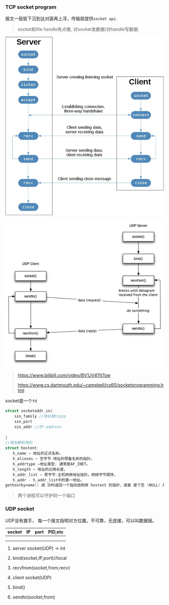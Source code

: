 ### TCP socket program

报文一层层下沉到达对面再上浮，传输层提供`socket api`.

> socket和file handle有点像, 对socket发数据/对handle写数据.

![img](https://raw.githubusercontent.com/Limpol-Rao/image_host/main/img/202309060852871.jpeg)

![UDPsockets](https://raw.githubusercontent.com/Limpol-Rao/image_host/main/img/202309070915024.jpg)

> https://www.bilibili.com/video/BV1JV411t7ow
>
> https://www.cs.dartmouth.edu/~campbell/cs60/socketprogramming.html

socket是一个`fd`

```c
struct socketaddr_in{
    sin_family //地址族tcpip
    sin_port
    sin_addr //IP address
    
}
//域名解析用的
struct hostent:  
　　h_name – 地址的正式名称。 
　　h_aliases – 空字节-地址的预备名称的指针。 
　　h_addrtype –地址类型; 通常是AF_INET。  
　　h_length – 地址的比特长度。 
　　h_addr_list – 零字节-主机网络地址指针。网络字节顺序。 
　　h_addr - h_addr_list中的第一地址。 
gethostbyname() 成 功时返回一个指向结构体 hostent 的指针，或者 是个空 (NULL) 指针。
```

> 两个进程可以守护同一个端口

### UDP socket

UDP没有握手， 每一个报文指明对方位置。不可靠，无连接，可以叫数据报。

| socket | IP   | port | PID,etc |
| ------ | ---- | ---- | ------- |
|        |      |      |         |
|        |      |      |         |
|        |      |      |         |

1. server socket(UDP) -> int
2. bind(socket,IP,port)//local
3. recvfrom(socket,from,recv) 

1. client socket(UDP)
2. bind()
3. sendto(socket,from)
